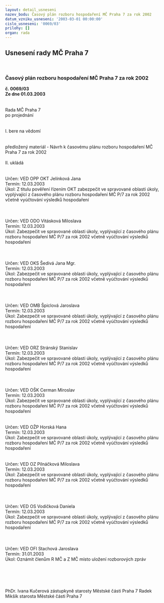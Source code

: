 ```yaml
---
layout: detail_usneseni
nazev_bodu: Časový plán rozboru hospodaření MČ Praha 7 za rok 2002
datum_vzniku_usneseni: '2003-03-01 00:00:00'
cislo_usneseni: '0069/03'
prilohy: []
organ: rada
---
```

<div id="ucUsn_pList" class="usn">
	<span><h2>Usnesení rady MČ Praha 7 </h2>
<br></span><div class="standBody">
<span><h3>Časový plán rozboru hospodaření MČ Praha 7 za rok 2002</h3></span><div class="center">
		<strong>č. 0069/03</strong><br>
	</div>
<div class="center">
		<strong>Ze dne 01.03.2003</strong><br><br>
	</div>
<br>Rada MČ Praha 7 <br>po projednání <br><br><br>I. bere na vědomí <br><br><br>předložený materiál - Návrh k časovému plánu rozboru hospodaření MČ Praha 7 za rok 2002 <br><br>II. ukládá <br><br><br>Určen: VED OPP OKT Jelínková Jana <br>Termín: 12.03.2003 <br>Úkol: Z titulu pověření řízením OKT zabezpečit ve spravované oblasti úkoly, vyplývající z časového plánu rozboru hospodaření MČ P/7 za rok 2002 včetně vyúčtování výsledků hospodaření <br><br><br><br>Určen: VED ODO Vitásková Miloslava <br>Termín: 12.03.2003 <br>Úkol: Zabezpečit ve spravované oblasti úkoly, vyplývající z časového plánu rozboru hospodaření MČ P/7 za rok 2002 včetně vyúčtování výsledků hospodaření <br><br><br><br>Určen: VED OKS Šedivá Jana Mgr. <br>Termín: 12.03.2003 <br>Úkol: Zabezpečit ve spravované oblasti úkoly, vyplývající z časového plánu rozboru hospodaření MČ P/7 za rok 2002 včetně vyúčtování výsledků hospodaření <br><br><br><br>Určen: VED OMB Špiclová Jaroslava <br>Termín: 12.03.2003 <br>Úkol: Zabezpečit ve spravované oblasti úkoly, vyplývající z časového plánu rozboru hospodaření MČ P/7 za rok 2002 včetně vyúčtování výsledků hospodaření <br><br><br><br>Určen: VED ORZ Stránský Stanislav <br>Termín: 12.03.2003 <br>Úkol: Zabezpečit ve spravované oblasti úkoly, vyplývající z časového plánu rozboru hospodaření MČ P/7 za rok 2002 včetně vyúčtování výsledků hospodaření <br><br><br><br>Určen: VED OŠK Cerman Miroslav <br>Termín: 12.03.2003 <br>Úkol: Zabezpečit ve spravované oblasti úkoly, vyplývající z časového plánu rozboru hospodaření MČ P/7 za rok 2002 včetně vyúčtování výsledků hospodaření <br><br><br>Určen: VED OŽP Horská Hana <br>Termín: 12.03.2003 <br>Úkol: Zabezpečit ve spravované oblasti úkoly, vyplývající z časového plánu rozboru hospodaření MČ P/7 za rok 2002 včetně vyúčtování výsledků hospodaření <br><br><br>Určen: VED OZ Pilnáčková Miloslava <br>Termín: 12.03.2003 <br>Úkol: Zabezpečit ve spravované oblasti úkoly, vyplývající z časového plánu rozboru hospodaření MČ P/7 za rok 2002 včetně vyúčtování výsledků hospodaření <br><br><br><br>Určen: VED OS Vodičková Daniela <br>Termín: 12.03.2003 <br>Úkol: Zabezpečit ve spravované oblasti úkoly, vyplývající z časového plánu rozboru hospodaření MČ P/7 za rok 2002 včetně vyúčtování výsledků hospodaření <br><br><br><br>Určen: VED OFI Stachová Jaroslava <br>Termín: 31.01.2003 <br>Úkol: Oznámit členům R MČ a Z MČ místo uložení rozborových zpráv <br><br><br><br><br><br>PhDr. Ivana Kučerová zástupkyně starosty Městské části Praha 7 Radek Mikšík starosta Městské části Praha 7 <br><br><br>
</div>
</div>